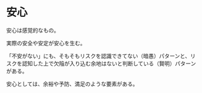 # 安心

安心は感覚的なもの。

実際の安全や安定が安心を生む。

「不安がない」にも、そもそもリスクを認識できてない（暗愚）パターンと、リスクを認知した上で欠陥が入り込む余地はないと判断している（賢明）パターンがある。

安心としては、余裕や予防、満足のような要素がある。

